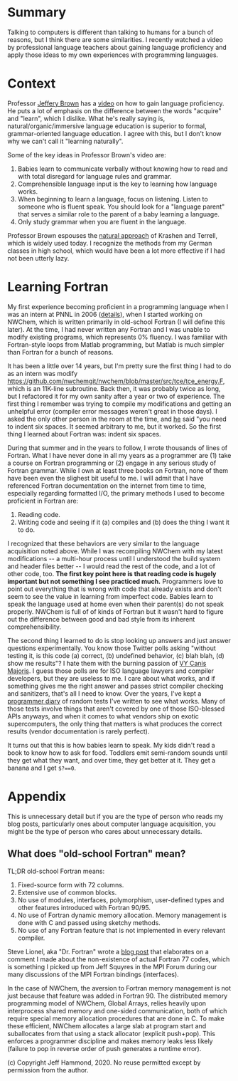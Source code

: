 # Summary

Talking to computers is different than talking to humans for a bunch of reasons, but I think there are some similarities.  I recently watched a video by professional language teachers about gaining language proficiency and apply those ideas to my own experiences with programming languages.

# Context
 
Professor [Jeffery Brown](https://www.linkedin.com/in/jeffery-brown-a14b8430/) has a [video](https://youtu.be/illApgaLgGA) on how to gain language proficiency.  He puts a lot of emphasis on the difference between the words "acquire" and "learn", which I dislike.  What he's really saying is, natural/organic/immersive language education is superior to formal, grammar-oriented language education.  I agree with this, but I don't know why we can't call it "learning naturally".

Some of the key ideas in Professor Brown's video are:

  1. Babies learn to communicate verbally without knowing how to read and with total disregard for language rules and grammar.
  2. Comprehensible language input is the key to learning how language works.
  3. When beginning to learn a language, focus on listening.  Listen to someone who is fluent speak.  You should look for a "language parent" that serves a similar role to the parent of a baby learning a language.
  4. Only study grammar when you are fluent in the language.
  
Professor Brown espouses the [natural approach](https://en.wikipedia.org/wiki/Natural_approach) of Krashen and Terrell, which is widely used today.  I recognize the methods from my German classes in high school, which would have been a lot more effective if I had not been utterly lazy.
  
# Learning Fortran

My first experience becoming proficient in a programming language when I was an intern at PNNL in 2006 ([details](https://github.com/jeffhammond/blog/blob/main/Career_Trajectory.md#doe-csgf-and-pnnl)), when I started working on NWChem, which is written primarily in old-school Fortran (I will define this later).  At the time, I had never written any Fortran and I was unable to modify existing programs, which represents 0% fluency.  I was familiar with Fortran-style loops from Matlab programming, but Matlab is much simpler than Fortran for a bunch of reasons.

It has been a little over 14 years, but I'm pretty sure the first thing I had to do as an intern was modify https://github.com/nwchemgit/nwchem/blob/master/src/tce/tce_energy.F, which is an 11K-line subroutine.  Back then, it was probably twice as long, but I refactored it for my own sanity after a year or two of experience.  The first thing I remember was trying to compile my modifications and getting an unhelpful error (compiler error messages weren't great in those days).  I asked the only other person in the room at the time, and [he](https://scholar.google.com/citations?user=1w1T9HYAAAAJ&hl=en) said "you need to indent six spaces.  It seemed arbitrary to me, but it worked.  So the first thing I learned about Fortran was: indent six spaces.

During that summer and in the years to follow, I wrote thousands of lines of Fortran.  What I have never done in all my years as a programmer are (1) take a course on Fortran programming or (2) engage in any serious study of Fortran grammar.  While I own at least three books on Fortran, none of them have been even the slighest bit useful to me.  I will admit that I have referenced Fortran documentation on the internet from time to time, especially regarding formatted I/O, the primary methods I used to become proficient in Fortran are:

  1. Reading code.
  2. Writing code and seeing if it (a) compiles and (b) does the thing I want it to do.
  
I recognized that these behaviors are very similar to the language acquisition noted above.  While I was recompiling NWChem with my latest modifications -- a multi-hour process until I understood the build system and header files better -- I would read the rest of the code, and a lot of other code, too.  **The first key point here is that reading code is hugely important but not something I see practiced much.**  Programmers love to point out everything that is wrong with code that already exists and don't seem to see the value in learning from imperfect code.  Babies learn to speak the language used at home even when their parent(s) do not speak properly.  NWChem is full of of kinds of Fortran but it wasn't hard to figure out the difference between good and bad style from its inherent comprehensibility.

The second thing I learned to do is stop looking up answers and just answer questions experimentally.  You know those Twitter polls asking "without testing it, is this code (a) correct, (b) undefined behavior, (c) blah blah, (d) show me results"?  I hate them with the burning passion of [VY Canis Majoris](https://en.wikipedia.org/wiki/VY_Canis_Majoris).  I guess those polls are for ISO language lawyers and compiler developers, but they are useless to me.  I care about what works, and if something gives me the right answer and passes strict compiler checking and sanitizers, that's all I need to know.  Over the years, I've kept a [programmer diary](https://github.com/jeffhammond/HPCInfo) of random tests I've written to see what works.  Many of those tests involve things that aren't covered by one of those ISO-blessed APIs anyways, and when it comes to what vendors ship on exotic supercomputers, the only thing that matters is what produces the correct results (vendor documentation is rarely perfect).

It turns out that this is how babies learn to speak.  My kids didn't read a book to know how to ask for food.  Toddlers emit semi-random sounds until they get what they want, and over time, they get better at it.  They get a banana and I get `$?==0`. 

# Appendix

This is unnecessary detail but if you are the type of person who reads my blog posts, particularly ones about computer language acquisition, you might be the type of person who cares about unnecessary details.

## What does "old-school Fortran" mean?

TL;DR old-school Fortran means:

  1. Fixed-source form with 72 columns.
  2. Extensive use of common blocks.
  3. No use of modules, interfaces, polymorphism, user-defined types and other features introduced with Fortran 90/95.
  4. No use of Fortran dynamic memory allocation.  Memory management is done with C and passed using sketchy methods.
  5. No use of any Fortran feature that is not implemented in every relevant compiler.

Steve Lionel, aka "Dr. Fortran" wrote a [blog post](https://stevelionel.com/drfortran/2020/05/16/doctor-fortran-in-military-strength/) that elaborates on a comment I made about the non-existence of actual Fortran 77 codes, which is something I picked up from Jeff Squyres in the MPI Forum during our many discussions of the MPI Fortran bindings (interfaces).

In the case of NWChem, the aversion to Fortran memory management is not just because that feature was added in Fortran 90.  The distributed memory programming model of NWChem, Global Arrays, relies heavily upon interprocess shared memory and one-sided communication, both of which require special memory allocation procedures that are done in C.  To make these efficient, NWChem allocates a large slab at program start and suballocates from that using a stack allocator (explicit push+pop).  This enforces a programmer discipline and makes memory leaks less likely (failure to pop in reverse order of push generates a runtime error).

(c) Copyright Jeff Hammond, 2020. No reuse permitted except by permission from the author.
